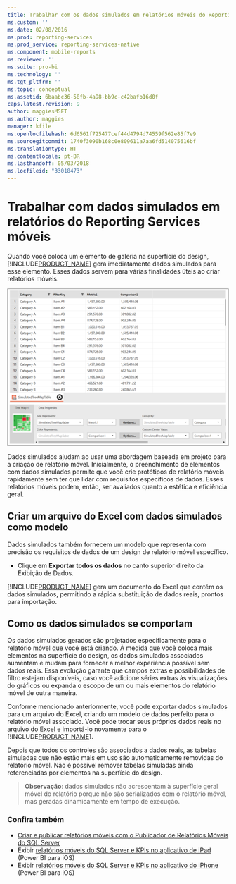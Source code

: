 ```yaml
---
title: Trabalhar com os dados simulados em relatórios móveis do Reporting Services | Microsoft Docs
ms.custom: ''
ms.date: 02/08/2016
ms.prod: reporting-services
ms.prod_service: reporting-services-native
ms.component: mobile-reports
ms.reviewer: ''
ms.suite: pro-bi
ms.technology: ''
ms.tgt_pltfrm: ''
ms.topic: conceptual
ms.assetid: 6baabc36-58fb-4a98-bb9c-c42bafb16d0f
caps.latest.revision: 9
author: maggiesMSFT
ms.author: maggies
manager: kfile
ms.openlocfilehash: 6d6561f725477cef44d4794d74559f562e85f7e9
ms.sourcegitcommit: 1740f3090b168c0e809611a7aa6fd514075616bf
ms.translationtype: HT
ms.contentlocale: pt-BR
ms.lasthandoff: 05/03/2018
ms.locfileid: "33018473"
---
```

# <a name="work-with-simulated-data-in-reporting-services-mobile-reports"></a>Trabalhar com dados simulados em relatórios do Reporting Services móveis
Quando você coloca um elemento de galeria na superfície do design, [!INCLUDE[PRODUCT_NAME](../../includes/ss-mobilereptpub-short.md)] gera imediatamente dados simulados para esse elemento. Esses dados servem para várias finalidades úteis ao criar relatórios móveis.   
  
![SS_MRP_SimDataTreeMapProps](../../reporting-services/mobile-reports/media/ss-mrp-simdatatreemapprops.png)  
  
Dados simulados ajudam ao usar uma abordagem baseada em projeto para a criação de relatório móvel. Inicialmente, o preenchimento de elementos com dados simulados permite que você crie protótipos de relatório móveis rapidamente sem ter que lidar com requisitos específicos de dados. Esses relatórios móveis podem, então, ser avaliados quanto a estética e eficiência geral.  
  
## <a name="create-an-excel-file-with-simulated-data-as-a-template"></a>Criar um arquivo do Excel com dados simulados como modelo  
  
Dados simulados também fornecem um modelo que representa com precisão os requisitos de dados de um design de relatório móvel específico.   
  
-  Clique em **Exportar todos os dados** no canto superior direito da Exibição de Dados.   
  
[!INCLUDE[PRODUCT_NAME](../../includes/ss-mobilereptpub-short.md)] gera um documento do Excel que contém os dados simulados, permitindo a rápida substituição de dados reais, prontos para importação.   
  
## <a name="how-simulated-data-behaves"></a>Como os dados simulados se comportam  
  
Os dados simulados gerados são projetados especificamente para o relatório móvel que você está criando. À medida que você coloca mais elementos na superfície do design, os dados simulados associados aumentam e mudam para fornecer a melhor experiência possível sem dados reais. Essa evolução garante que campos extras e possibilidades de filtro estejam disponíveis, caso você adicione séries extras às visualizações do gráficos ou expanda o escopo de um ou mais elementos do relatório móvel de outra maneira.  
  
Conforme mencionado anteriormente, você pode exportar dados simulados para um arquivo do Excel, criando um modelo de dados perfeito para o relatório móvel associado. Você pode trocar seus próprios dados reais no arquivo do Excel e importá-lo novamente para o [!INCLUDE[PRODUCT_NAME](../../includes/ss-mobilereptpub-short.md)].   
  
Depois que todos os controles são associados a dados reais, as tabelas simuladas que não estão mais em uso são automaticamente removidas do relatório móvel. Não é possível remover tabelas simuladas ainda referenciadas por elementos na superfície do design.  
  
>**Observação**: dados simulados não acrescentam à superfície geral móvel do relatório porque não são serializados com o relatório móvel, mas geradas dinamicamente em tempo de execução.  
  
### <a name="see-also"></a>Confira também  
- [Criar e publicar relatórios móveis com o Publicador de Relatórios Móveis do SQL Server](../../reporting-services/mobile-reports/create-mobile-reports-with-sql-server-mobile-report-publisher.md)  
-  Exibir [relatórios móveis do SQL Server e KPIs no aplicativo de iPad](https://pbiwebprod-docs.azurewebsites.net/en-us/documentation/powerbi-mobile-ipad-kpis-mobile-reports)  (Power BI para iOS)  
-  Exibir [relatórios móveis do SQL Server e KPIs no aplicativo do iPhone](https://pbiwebprod-docs.azurewebsites.net/en-us/documentation/powerbi-mobile-iphone-kpis-mobile-reports) (Power BI para iOS)  
  
  
  
  
  

